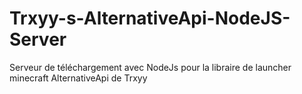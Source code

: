 # Trxyy-s-AlternativeApi-NodeJS-Server
Serveur de téléchargement avec NodeJs pour la libraire de launcher minecraft AlternativeApi de Trxyy
